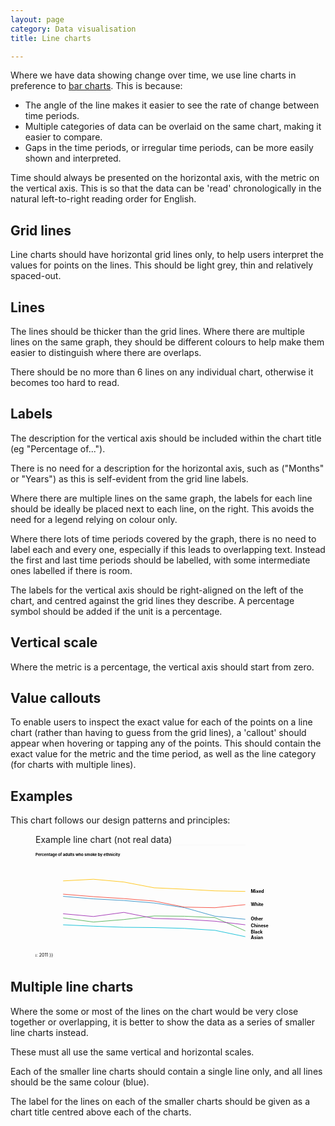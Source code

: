 ```yaml
---
layout: page
category: Data visualisation
title: Line charts

---
```


Where we have data showing change over time, we use line charts in preference to [bar&nbsp;charts](bar-charts). This is because:

* The angle of the line makes it easier to see the rate of change between time periods.
* Multiple categories of data can be overlaid on the same chart, making it easier to compare.
* Gaps in the time periods, or irregular time periods, can be more easily shown and interpreted.

Time should always be presented on the horizontal axis, with the metric on the vertical axis. This is so that the data can be 'read' chronologically in the natural left-to-right reading order for English.

## Grid lines

Line charts should have horizontal grid lines only, to help users interpret the values for points on the lines. This should be light grey, thin and relatively spaced-out.

## Lines

The lines should be thicker than the grid lines. Where there are multiple lines on the same graph, they should be different colours to help make them easier to distinguish where there are overlaps.

There should be no more than 6 lines on any individual chart, otherwise it becomes too hard to read.

## Labels

The description for the vertical axis should be included within the chart title (eg&nbsp;"Percentage&nbsp;of...").

There is no need for a description for the horizontal axis, such as ("Months" or "Years") as this is self-evident from the grid line labels.

Where there are multiple lines on the same graph, the labels for each line should be ideally be placed next to each line, on the right. This avoids the need for a legend relying on colour only.

Where there lots of time periods covered by the graph, there is no need to label each and every one, especially if this leads to overlapping text. Instead the first and last time periods should be labelled, with some intermediate ones labelled if there is room.

The labels for the vertical axis should be right-aligned on the left of the chart, and centred against the grid lines they describe. A percentage symbol should be added if the unit is a percentage.

## Vertical scale

Where the metric is a percentage, the vertical axis should start from zero.

## Value callouts

To enable users to inspect the exact value for each of the points on a line chart (rather than having to guess from the grid lines), a 'callout' should appear when hovering or tapping any of the points. This should contain the exact value for the metric and the time period, as well as the line category (for charts with multiple lines).

## Examples

This chart follows our design patterns and principles:

<figure class="example good">
  <figcaption>Example line chart (not real data)</figcaption>
  <svg viewbox="0 0 960 420">
    <text x="0" y="40" font-weight="bold">Percentage of adults who smoke by ethnicity</text>
    {% for i in (0..6) %}
      <line x1="50" x2="760" y1="{{ i | times: 50 | plus: 80 }}" y2="{{ i | times: 50 | plus: 80 }}" stroke="#e6e6e6" stroke-width="1" />
      <text x="40" y="{{ i | times: 50 | plus: 85 }}" text-anchor="end" font-size="16">{{ i | times: 5 | minus: 30 | abs }}%</text>
    {% endfor %}
    {% for i in (0..6) %}
      <text x="{{ i | times: 110 | plus: 100 }}" y="405" text-anchor="middle" font-size="16">{{ i | plus: 2011 }}</text>
    {% endfor %}
      <path d="M 100,187.0 L 210,196.0 320,202.0 430,211.0 540,228.0 650,259.0 760,270.0" fill="none" stroke="#2B8CC4" stroke-width="2" />
      <path d="M 100,179.0 L 210,188.0 320,195.0 430,204.0 540,226.0 650,228.0 760,217" fill="none" stroke="#F44336" stroke-width="2" />
      <path d="M 100,265.0 L 210,280 320,271.0 430,258.0 540,259.0 650,264.0 760,312" fill="none" stroke="#4CAF50" stroke-width="2" />
      <path d="M 100,131.0 L 210,125.0 320,135.0 430,156.0 540,161.0 650,167.0 760,169" fill="none" stroke="#FFC107" stroke-width="2" />
      <path d="M 100,250 L 210,260 320,245.0 430,267.0 540,270 650,277.0 760,290" fill="none" stroke="#9C27B0" stroke-width="2" />
      <path d="M 100,290 L 210,295 320,299 430,300 540,303 650,310 760,333" fill="none" stroke="#00BCD4" stroke-width="2" />
      <text x="780" y="174" font-weight="bold" font-size="16">Mixed</text>
      <text x="780" y="222" font-weight="bold" font-size="16">White</text>
      <text x="780" y="274" font-weight="bold" font-size="16">Other</text>
      <text x="780" y="298" font-weight="bold" font-size="16">Chinese</text>
      <text x="780" y="322" font-weight="bold" font-size="16">Black</text>
      <text x="780" y="343" font-weight="bold" font-size="16">Asian</text>
  </svg>
</figure>

## Multiple line charts

Where the some or most of the lines on the chart would be very close together or overlapping, it is better to show the data as a series of smaller line charts instead.

These must all use the same vertical and horizontal scales.

Each of the smaller line charts should contain a single line only, and all lines should be the same colour (blue).

The label for the lines on each of the smaller charts should be given as a chart title centred above each of the charts.